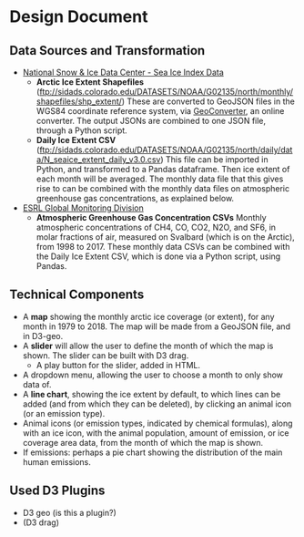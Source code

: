 # Design Document

## Data Sources and Transformation
* [National Snow & Ice Data Center - Sea Ice Index Data](https://nsidc.org/data/seaice_index/)
  * __Arctic Ice Extent Shapefiles__ (ftp://sidads.colorado.edu/DATASETS/NOAA/G02135/north/monthly/shapefiles/shp_extent/) These are converted to GeoJSON files in the WGS84 coordinate reference system, via [GeoConverter](https://geoconverter.hsr.ch/), an online converter. The output JSONs are combined to one JSON file, through a Python script.
  * __Daily Ice Extent CSV__ (ftp://sidads.colorado.edu/DATASETS/NOAA/G02135/north/daily/data/N_seaice_extent_daily_v3.0.csv) This file can be imported in Python, and transformed to a Pandas dataframe. Then ice extent of each month will be averaged. The monthly data file that this gives rise to can be combined with the monthly data files on atmospheric greenhouse gas concentrations, as explained below.
* [ESRL Global Monitoring Division](https://www.esrl.noaa.gov/gmd/dv/data/index.php?pageID=2&category=Greenhouse%2BGases&frequency=Monthly%2BAverages&site=ZEP)
  * __Atmospheric Greenhouse Gas Concentration CSVs__ Monthly atmospheric concentrations of CH4, CO, CO2, N2O, and SF6, in molar fractions of air, measured on Svalbard (which is on the Arctic), from 1998 to 2017. These monthly data CSVs can be combined with the Daily Ice Extent CSV, which is done via a Python script, using Pandas. 

## Technical Components
* A __map__ showing the monthly arctic ice coverage (or extent), for any month in 1979 to 2018. The map will be made from a GeoJSON file, and in D3-geo.
* A __slider__ will allow the user to define the month of which the map is shown. The slider can be built with D3 drag.
  * A play button for the slider, added in HTML.
* A dropdown menu, allowing the user to choose a month to only show data of.
* A __line chart__, showing the ice extent by default, to which lines can be added (and from which they can be deleted), by clicking an animal icon (or an emission type).
* Animal icons (or emission types, indicated by chemical formulas), along with an ice icon, with the animal population, amount of emission, or ice coverage area data, from the month of which the map is shown.
* If emissions: perhaps a pie chart showing the distribution of the main human emissions.

## Used D3 Plugins
* D3 geo (is this a plugin?)
* (D3 drag)
